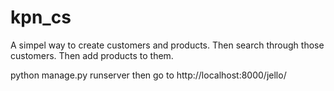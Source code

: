 # kpn_cs

A simpel way to create customers and products.
Then search through those customers.
Then add products to them.

python manage.py runserver
then go to http://localhost:8000/jello/

